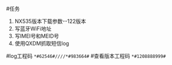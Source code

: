 #任务
1. NX535版本下载参数--122版本
2. 写蓝牙WiFi地址
3. 写IMEI号和MEID号
4. 使用QXDM抓取短信log

#log工程码
`*#62546#////*#983664#`
#查看版本工程码
`*#1208888999#`
